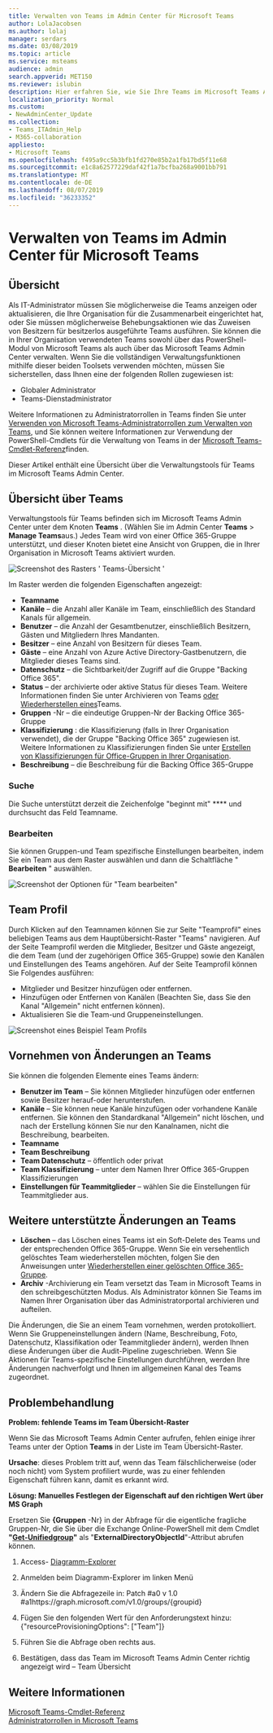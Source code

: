 ```yaml
---
title: Verwalten von Teams im Admin Center für Microsoft Teams
author: LolaJacobsen
ms.author: lolaj
manager: serdars
ms.date: 03/08/2019
ms.topic: article
ms.service: msteams
audience: admin
search.appverid: MET150
ms.reviewer: islubin
description: Hier erfahren Sie, wie Sie Ihre Teams im Microsoft Teams Admin Center anzeigen oder aktualisieren.
localization_priority: Normal
ms.custom:
- NewAdminCenter_Update
ms.collection:
- Teams_ITAdmin_Help
- M365-collaboration
appliesto:
- Microsoft Teams
ms.openlocfilehash: f495a9cc5b3bfb1fd270e85b2a1fb17bd5f11e68
ms.sourcegitcommit: e1c8a62577229daf42f1a7bcfba268a9001bb791
ms.translationtype: MT
ms.contentlocale: de-DE
ms.lasthandoff: 08/07/2019
ms.locfileid: "36233352"
---
```

<a name="manage-teams-in-the-microsoft-teams-admin-center"></a>Verwalten von Teams im Admin Center für Microsoft Teams
==========================================


## <a name="overview"></a>Übersicht

Als IT-Administrator müssen Sie möglicherweise die Teams anzeigen oder aktualisieren, die Ihre Organisation für die Zusammenarbeit eingerichtet hat, oder Sie müssen möglicherweise Behebungsaktionen wie das Zuweisen von Besitzern für besitzerlos ausgeführte Teams ausführen. Sie können die in Ihrer Organisation verwendeten Teams sowohl über das PowerShell-Modul von Microsoft Teams als auch über das Microsoft Teams Admin Center verwalten. Wenn Sie die vollständigen Verwaltungsfunktionen mithilfe dieser beiden Toolsets verwenden möchten, müssen Sie sicherstellen, dass Ihnen eine der folgenden Rollen zugewiesen ist:

- Globaler Administrator
- Teams-Dienstadministrator

Weitere Informationen zu Administratorrollen in Teams finden Sie unter [Verwenden von Microsoft Teams-Administratorrollen zum Verwalten von Teams](using-admin-roles.md), und Sie können weitere Informationen zur Verwendung der PowerShell-Cmdlets für die Verwaltung von Teams in der [Microsoft Teams-Cmdlet-Referenz](https://docs.microsoft.com/powershell/teams/?view=teams-ps)finden.  

Dieser Artikel enthält eine Übersicht über die Verwaltungstools für Teams im Microsoft Teams Admin Center.

## <a name="teams-overview-grid"></a>Übersicht über Teams

Verwaltungstools für Teams befinden sich im Microsoft Teams Admin Center unter dem Knoten **Teams** . (Wählen Sie im Admin Center **Teams** > **Manage Teams**aus.) Jedes Team wird von einer Office 365-Gruppe unterstützt, und dieser Knoten bietet eine Ansicht von Gruppen, die in Ihrer Organisation in Microsoft Teams aktiviert wurden.

![Screenshot des Rasters ' Teams-Übersicht '](media/manage-teams-in-modern-portal-image1.png)  

Im Raster werden die folgenden Eigenschaften angezeigt:

- **Teamname**
- **Kanäle** – die Anzahl aller Kanäle im Team, einschließlich des Standard Kanals für allgemein.
- **Benutzer** – die Anzahl der Gesamtbenutzer, einschließlich Besitzern, Gästen und Mitgliedern Ihres Mandanten.
- **Besitzer** – eine Anzahl von Besitzern für dieses Team.
- **Gäste** – eine Anzahl von Azure Active Directory-Gastbenutzern, die Mitglieder dieses Teams sind.
- **Datenschutz** – die Sichtbarkeit/der Zugriff auf die Gruppe "Backing Office 365".
- **Status** – der archivierte oder aktive Status für dieses Team.  Weitere Informationen finden Sie unter Archivieren von Teams [oder Wiederherstellen eines](https://support.office.com/article/archive-or-restore-a-team-dc161cfd-b328-440f-974b-5da5bd98b5a7)Teams.
- **Gruppen** -Nr – die eindeutige Gruppen-Nr der Backing Office 365-Gruppe
- **Klassifizierung** : die Klassifizierung (falls in Ihrer Organisation verwendet), die der Gruppe "Backing Office 365" zugewiesen ist.  Weitere Informationen zu Klassifizierungen finden Sie unter [Erstellen von Klassifizierungen für Office-Gruppen in Ihrer Organisation](https://docs.microsoft.com/office365/enterprise/powershell/manage-office-365-groups-with-powershell#create-classifications-for-office-groups-in-your-organization).
- **Beschreibung** – die Beschreibung für die Backing Office 365-Gruppe

### <a name="search"></a>Suche

Die Suche unterstützt derzeit die Zeichenfolge "beginnt mit" **** und durchsucht das Feld Teamname.

### <a name="edit"></a>Bearbeiten

Sie können Gruppen-und Team spezifische Einstellungen bearbeiten, indem Sie ein Team aus dem Raster auswählen und dann die Schaltfläche " **Bearbeiten** " auswählen.

![Screenshot der Optionen für "Team bearbeiten"](media/manage-teams-in-modern-portal-image2.png)

## <a name="team-profile"></a>Team Profil

Durch Klicken auf den Teamnamen können Sie zur Seite "Teamprofil" eines beliebigen Teams aus dem Hauptübersicht-Raster "Teams" navigieren. Auf der Seite Teamprofil werden die Mitglieder, Besitzer und Gäste angezeigt, die dem Team (und der zugehörigen Office 365-Gruppe) sowie den Kanälen und Einstellungen des Teams angehören. Auf der Seite Teamprofil können Sie Folgendes ausführen:

- Mitglieder und Besitzer hinzufügen oder entfernen.
- Hinzufügen oder Entfernen von Kanälen (Beachten Sie, dass Sie den Kanal "Allgemein" nicht entfernen können).
- Aktualisieren Sie die Team-und Gruppeneinstellungen.
 
![Screenshot eines Beispiel Team Profils](media/manage-teams-in-modern-portal-image3.png)

## <a name="making-changes-to-teams"></a>Vornehmen von Änderungen an Teams

Sie können die folgenden Elemente eines Teams ändern:
- **Benutzer im Team** – Sie können Mitglieder hinzufügen oder entfernen sowie Besitzer herauf-oder herunterstufen.
- **Kanäle** – Sie können neue Kanäle hinzufügen oder vorhandene Kanäle entfernen.  Sie können den Standardkanal "Allgemein" nicht löschen, und nach der Erstellung können Sie nur den Kanalnamen, nicht die Beschreibung, bearbeiten.
- **Teamname**
- **Team Beschreibung**
- **Team Datenschutz** – öffentlich oder privat
- **Team Klassifizierung** – unter dem Namen Ihrer Office 365-Gruppen Klassifizierungen
- **Einstellungen für Teammitglieder** – wählen Sie die Einstellungen für Teammitglieder aus.

## <a name="other-supported-changes-to-teams"></a>Weitere unterstützte Änderungen an Teams

- **Löschen** – das Löschen eines Teams ist ein Soft-Delete des Teams und der entsprechenden Office 365-Gruppe.  Wenn Sie ein versehentlich gelöschtes Team wiederherstellen möchten, folgen Sie den Anweisungen unter [Wiederherstellen einer gelöschten Office 365-Gruppe](https://docs.microsoft.com/office365/admin/create-groups/restore-deleted-group?view=o365-worldwide).
- **Archiv** -Archivierung ein Team versetzt das Team in Microsoft Teams in den schreibgeschützten Modus.  Als Administrator können Sie Teams im Namen Ihrer Organisation über das Administratorportal archivieren und aufteilen.


Die Änderungen, die Sie an einem Team vornehmen, werden protokolliert. Wenn Sie Gruppeneinstellungen ändern (Name, Beschreibung, Foto, Datenschutz, Klassifikation oder Teammitglieder ändern), werden Ihnen diese Änderungen über die Audit-Pipeline zugeschrieben. Wenn Sie Aktionen für Teams-spezifische Einstellungen durchführen, werden Ihre Änderungen nachverfolgt und Ihnen im allgemeinen Kanal des Teams zugeordnet.

## <a name="troubleshooting"></a>Problembehandlung

**Problem: fehlende Teams im Team Übersicht-Raster**

Wenn Sie das Microsoft Teams Admin Center aufrufen, fehlen einige ihrer Teams unter der Option **Teams** in der Liste im Team Übersicht-Raster.

**Ursache**: dieses Problem tritt auf, wenn das Team fälschlicherweise (oder noch nicht) vom System profiliert wurde, was zu einer fehlenden Eigenschaft führen kann, damit es erkannt wird.

**Lösung: Manuelles Festlegen der Eigenschaft auf den richtigen Wert über MS Graph**

Ersetzen Sie **{Gruppen** -Nr} in der Abfrage für die eigentliche fragliche Gruppen-Nr, die Sie über die Exchange Online-PowerShell mit dem Cmdlet **"[Get-Unifiedgroup](https://docs.microsoft.com/powershell/module/exchange/users-and-groups/get-unifiedgroup?view=exchange-ps)"** als "**ExternalDirectoryObjectId**"-Attribut abrufen können.

1. Access- [Diagramm-Explorer](https://developer.microsoft.com/en-us/graph/graph-explorer)

2. Anmelden beim Diagramm-Explorer im linken Menü

3. Ändern Sie die Abfragezeile in: Patch #a0 v 1.0 #a1https://graph.microsoft.com/v1.0/groups/{groupid}

4. Fügen Sie den folgenden Wert für den Anforderungstext hinzu: {"resourceProvisioningOptions": ["Team"]}

5. Führen Sie die Abfrage oben rechts aus.

6. Bestätigen, dass das Team im Microsoft Teams Admin Center richtig angezeigt wird – Team Übersicht


## <a name="learn-more"></a>Weitere Informationen

[Microsoft Teams-Cmdlet-Referenz](https://docs.microsoft.com/powershell/teams/?view=teams-ps)  
[Administratorrollen in Microsoft Teams](using-admin-roles.md)
<!--
[Plan for Teams Lifecycle Management](plan-for-teams-lifecycle-management.md)
-->

